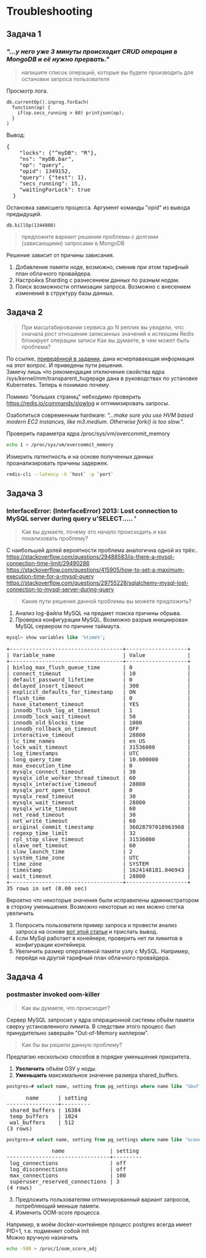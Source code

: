 ﻿# Troubleshooting

## Задача 1
### _"...у него уже 3 минуты происходит CRUD операция в MongoDB и её нужно прервать."_
> напишите список операций, которые вы будете производить для остановки запроса пользователя

Просмотр лога.  
```
db.currentOp().inprog.forEach(
  function(op) {
    if(op.secs_running > 60) printjson(op);
  }
)
```
Вывод:
<pre>
{
    "locks": {"^myDB": "R"},
    "ns": "myDB.bar",
    "op": "query",
    "opid": 1349152,
    "query": {"test": 1},
    "secs_running": 15,
    "waitingForLock": true
  }
</pre>

Остановка зависшего процесса. Аргумент команды "opid" из вывода предыдущей.

```
db.killOp(1344808)
```

> предложите вариант решения проблемы с долгими (зависающими) запросами в MongoDB

Решение зависит от причины зависания. 
1. Добавление памяти ноде, возможно, сменив при этом тарифный план облачного провайдера.
2. Настройка Sharding с разнесением данных по разным нодам.
3. Поиск возможности оптмизации запроса. Возможно с внесением изменений в структуру базы данных.

## Задача 2
>При масштабировании сервиса до N реплик вы увидели, что:
>сначала рост отношения записанных значений к истекшим
>Redis блокирует операции записи
>Как вы думаете, в чем может быть проблема?

По ссылке, [приведённой в задании](https://redis.io/topics/latency), дана исчерпавающая информация на этот вопрос. 
И приведены пути решения.  
Замечу лишь что рекомендация отключения свойства ядра /sys/kernel/mm/transparent_hugepage дана в руководствах
по установке Kubernetes. Теперь я понимаю почему.

Помимо "больших страниц" небходимо проверить https://redis.io/commands/slowlog и оптимизировать запросы.  

Озаботиться современным hardware: _"...make sure you use HVM based modern EC2 instances, like m3.medium. Otherwise fork() is too slow."_.

Проверить параметра ядра /proc/sys/vm/overcommit_memory
```bash
echo 1 > /proc/sys/vm/overcommit_memory
```

Измерить латентность и на основе полученных данных проанализировать причины задержек.
```bash
redis-cli --latency -h `host` -p `port`
```

## Задача 3
### InterfaceError: (InterfaceError) 2013: Lost connection to MySQL server during query u'SELECT..... '
>Как вы думаете, почему это начало происходить и как локализовать проблему?

С наибольшей долей вероятности проблема аналогична одной из трёх:.  
https://stackoverflow.com/questions/29488583/is-there-a-mysql-connection-time-limit/29490286  
https://stackoverflow.com/questions/415905/how-to-set-a-maximum-execution-time-for-a-mysql-query  
https://stackoverflow.com/questions/29755228/sqlalchemy-mysql-lost-connection-to-mysql-server-during-query  

>Какие пути решения данной проблемы вы можете предложить?

1. Анализ log-файла MySQL на предмет поиска причины обрыва.
2. Проверка конфигурации MySQL. Возможно разрыв инициирован MySQL сервером по причине таймаута.
```sql
mysql> show variables like '%time%';
```
<pre>
+-----------------------------------+-------------------+
| Variable_name                     | Value             |
+-----------------------------------+-------------------+
| binlog_max_flush_queue_time       | 0                 |
| connect_timeout                   | 10                |
| default_password_lifetime         | 0                 |
| delayed_insert_timeout            | 300               |
| explicit_defaults_for_timestamp   | ON                |
| flush_time                        | 0                 |
| have_statement_timeout            | YES               |
| innodb_flush_log_at_timeout       | 1                 |
| innodb_lock_wait_timeout          | 50                |
| innodb_old_blocks_time            | 1000              |
| innodb_rollback_on_timeout        | OFF               |
| interactive_timeout               | 28800             |
| lc_time_names                     | en_US             |
| lock_wait_timeout                 | 31536000          |
| log_timestamps                    | UTC               |
| long_query_time                   | 10.000000         |
| max_execution_time                | 0                 |
| mysqlx_connect_timeout            | 30                |
| mysqlx_idle_worker_thread_timeout | 60                |
| mysqlx_interactive_timeout        | 28800             |
| mysqlx_port_open_timeout          | 0                 |
| mysqlx_read_timeout               | 30                |
| mysqlx_wait_timeout               | 28800             |
| mysqlx_write_timeout              | 60                |
| net_read_timeout                  | 30                |
| net_write_timeout                 | 60                |
| original_commit_timestamp         | 36028797018963968 |
| regexp_time_limit                 | 32                |
| rpl_stop_slave_timeout            | 31536000          |
| slave_net_timeout                 | 60                |
| slow_launch_time                  | 2                 |
| system_time_zone                  | UTC               |
| time_zone                         | SYSTEM            |
| timestamp                         | 1624148181.046943 |
| wait_timeout                      | 28800             |
+-----------------------------------+-------------------+
35 rows in set (0.00 sec)
</pre>
Вероятно что некоторые значения были исправилены администратором в сторону уменьшения. Возможно некоторые из них можно слегка увеличить  

3. Попросить пользователя пример запроса и провести анализ запроса на основе [вот этой статьи](https://mysqlserverteam.com/mysql-explain-analyze/) и прислать вывод.  
4. Если MySql работает в конейнере, проверить нет ли лимитов в конфигурации контейнера.  
5. Увеличить размер оперативной памяти узлу с MySQL. Например, перейдя на другой тарифный план облачного провайдера.  

## Задача 4
### postmaster invoked oom-killer
>Как вы думаете, что происходит?

Сервер MySQL запросил у ядра операционной системы объём памяти сверху установленного лимита. В следствии этого процесс был 
принудительно завершён "Out-of-Memory киллером".
 
>Как бы вы решили данную проблему?

Предлагаю нескольско способов в порядке уменьшения приоритета.

1. __Увеличить__ объём ОЗУ у ноды.  
2. __Уменьшить__ максимальное значение размера shared_buffers.  

```sql
postgres=# select name, setting from pg_settings where name like '%buffer%';
```

<pre>
      name      | setting
----------------+---------
 shared_buffers | 16384
 temp_buffers   | 1024
 wal_buffers    | 512
(3 rows)
</pre>

```sql
postgres=# select name, setting from pg_settings where name like '%connections%';
```
<pre>
              name              | setting
--------------------------------+---------
 log_connections                | off
 log_disconnections             | off
 max_connections                | 100
 superuser_reserved_connections | 3
(4 rows)
</pre>

3. Предложить пользователям оптмизированный вариант запросов, потребляющий меньше памяти.  
4. Изменить OOM-score процесса.

Например, в моём docker-контейнере процесс postgres всегда имеет PID=1, т.е. подменяет собой init  
Можно вручную назначить
```bash
echo -500 > /proc/1/oom_score_adj
```

<!--
5. Отключить OOM-killer  

```bash
sysctl -w vm.oom-kill = 0
```
-->

